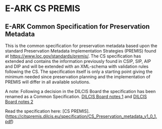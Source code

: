 E-ARK CS PREMIS
=================

## E-ARK Common Specification for Preservation Metadata

This is the common specification for preservation metadata based upon the standard Preservation Metadata Implementation Strategies (PREMIS) found at https://www.loc.gov/standards/premis/. The CS specification has extended and contains the information previously found in CSIP, SIP, AIP and DIP and will be extended with an XML-schema with validation rules following the CS. The specification itself is only a starting point giving the minimum needed since preservation planning and the implementation of PREMIS will differ in all available solutions. 

A note: Following a decision in the DILCIS Board the specification has been renamed as a Common Specification. [DILCIS Board notes 1](https://github.com/DILCISBoard/GroupDocumentation/blob/master/MeetingNotes/2023/20230815%20DILCIS%20Board.md) and [DILCIS Board notes 2](https://github.com/DILCISBoard/GroupDocumentation/blob/master/MeetingNotes/2023/20230913%20DILCIS%20Board.md)

Read the specification here: [CS PREMIS].(https://citspremis.dilcis.eu/specification/CS_Preservation_metadata_v1_0_1.pdf)
